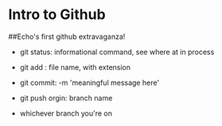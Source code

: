 # Intro to Github

##Echo's first github extravaganza!

- git status: informational command, see where at in process

- git add : file name, with extension

- git commit: -m 'meaningful message here'

- git push orgin: branch name

- whichever branch you're on